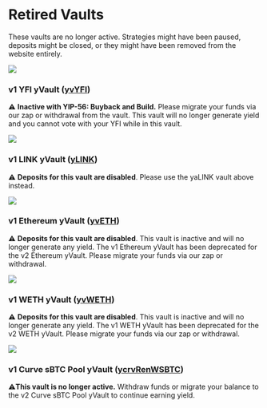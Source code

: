 # Retired Vaults

These vaults are no longer active. Strategies might have been paused, deposits might be closed, or they might have been removed from the website entirely.

![](https://miro.medium.com/max/256/0*1Io4u3R1PcVNFOya.png)

### v1 YFI yVault \([yvYFI](https://etherscan.io/address/0xBA2E7Fed597fd0E3e70f5130BcDbbFE06bB94fe1#code)\) <a id="bf4e"></a>

⚠️ **Inactive with YIP-56: Buyback and Build.** Please migrate your funds via our zap or withdrawal from the vault. This vault will no longer generate yield and you cannot vote with your YFI while in this vault.

![](https://miro.medium.com/max/256/0*Rady11mkFnn9Yv8v.png)

### v1 LINK yVault \([yLINK](https://etherscan.io/address/0x881b06da56BB5675c54E4Ed311c21E54C5025298#code)\) <a id="3ce8"></a>

⚠️ **Deposits for this vault are disabled**. Please use the yaLINK vault above instead.

![](https://miro.medium.com/max/256/0*V3-Z_Oh4RZv7jEyi.png)

### v1 Ethereum yVault \([yvETH](https://etherscan.io/address/0xe1237aA7f535b0CC33Fd973D66cBf830354D16c7#code)\) <a id="178d"></a>

⚠️ **Deposits for this vault are disabled**. This vault is inactive and will no longer generate any yield. The v1 Ethereum yVault has been deprecated for the v2 Ethereum yVault. Please migrate your funds via our zap or withdrawal.

![](https://miro.medium.com/max/256/0*BFErErCoi8ckJozs.png)

### v1 WETH yVault \([yvWETH](https://etherscan.io/address/0xe1237aA7f535b0CC33Fd973D66cBf830354D16c7#code)\) <a id="f9e2"></a>

⚠️ **Deposits for this vault are disabled**. This vault is inactive and will no longer generate any yield. The v1 WETH yVault has been deprecated for the v2 WETH yVault. Please migrate your funds via our zap or withdrawal.

![](https://miro.medium.com/max/256/0*hmY698BZ47pIOhOM.png)

### v1 Curve sBTC Pool yVault \([ycrvRenWSBTC](https://etherscan.io/address/0x7Ff566E1d69DEfF32a7b244aE7276b9f90e9D0f6)\) <a id="bfbd"></a>

⚠️**This vault is no longer active.** Withdraw funds or migrate your balance to the v2 Curve sBTC Pool yVault to continue earning yield.

